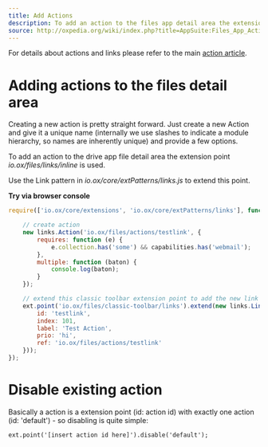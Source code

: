 ```yaml
---
title: Add Actions 
description: To add an action to the files app detail area the extensionpoint io.ox/files/links/inline is used.
source: http://oxpedia.org/wiki/index.php?title=AppSuite:Files_App_Actions
---
```


For details about actions and links please refer to the main [action article](TODO).


# Adding actions to the files detail area

Creating a new action is pretty straight forward.
Just create a new Action and give it a unique name (internally we use slashes to indicate a module hierarchy, so names are inherently unique) and provide a few options.

To add an action to the drive app file detail area the extension point _io.ox/files/links/inline_ is used.

Use the Link pattern in _io.ox/core/extPatterns/links.js_ to extend this point.

**Try via browser console**

```javascript
require(['io.ox/core/extensions', 'io.ox/core/extPatterns/links'], function (ext, links) {

    // create action
    new links.Action('io.ox/files/actions/testlink', {
        requires: function (e) {
            e.collection.has('some') && capabilities.has('webmail');
        },
        multiple: function (baton) {
            console.log(baton);
        }
    });

    // extend this classic toolbar extension point to add the new link there
    ext.point('io.ox/files/classic-toolbar/links').extend(new links.Link({
        id: 'testlink',
        index: 101,
        label: 'Test Action',
        prio: 'hi',
        ref: 'io.ox/files/actions/testlink'
    }));
});
```


# Disable existing action

Basically a action is a extension point (id: action id) with exactly one action (id: 'default') - so disabling is quite simple:

```
ext.point('[insert action id here]').disable('default');
```
